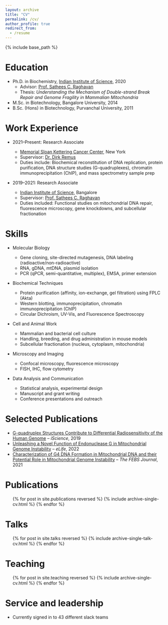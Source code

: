 ```yaml
---
layout: archive
title: "CV"
permalink: /cv/
author_profile: true
redirect_from:
  - /resume
---
```


{% include base_path %}


Education
============
* Ph.D. in Biochemistry, [Indian Institute of Science](https://biochem.iisc.ac.in/sathees-c-raghavan.php), 2020  
  * Advisor: [Prof. Sathees C. Raghavan](https://satheesscrlab10.wixsite.com/website)  
  * Thesis: *Understanding the Mechanism of Double-strand Break Repair and Genome Fragility in Mammalian Mitochondria*
* M.Sc. in Biotechnology, Bangalore University, 2014  
* B.Sc. (Hons) in Biotechnology, Purvanchal University, 2011  

Work Experience
=================
* 2021–Present: Research Associate  
  * [Memorial Sloan Kettering Cancer Center](https://www.mskcc.org/research/ski/labs/members/sumedha-dahal), New York  
  * Supervisor: [Dr. Dirk Remus](https://www.mskcc.org/research/ski/labs/dirk-remus)  
  * Duties include: Biochemical reconstitution of DNA replication, protein purification, DNA structure studies (G-quadruplexes), chromatin immunoprecipitation (ChIP), and mass spectrometry sample prep  

* 2019–2021: Research Associate  
  * [Indian Institute of Science](https://www.iisc.ac.in), Bangalore  
  * Supervisor: [Prof. Sathees C. Raghavan](https://satheesscrlab10.wixsite.com/website)  
  * Duties included: Functional studies on mitochondrial DNA repair, fluorescence microscopy, gene knockdowns, and subcellular fractionation  

Skills
======
* Molecular Biology  
  * Gene cloning, site-directed mutagenesis, DNA labeling (radioactive/non-radioactive)  
  * RNA, gDNA, mtDNA, plasmid isolation  
  * PCR (qPCR, semi-quantitative, multiplex), EMSA, primer extension  

* Biochemical Techniques  
  * Protein purification (affinity, ion-exchange, gel filtration) using FPLC (Akta)  
  * Western blotting, immunoprecipitation, chromatin immunoprecipitation (ChIP)  
  * Circular Dichroism, UV-Vis, and Fluorescence Spectroscopy  

* Cell and Animal Work  
  * Mammalian and bacterial cell culture  
  * Handling, breeding, and drug administration in mouse models  
  * Subcellular fractionation (nucleus, cytoplasm, mitochondria)  

* Microscopy and Imaging  
  * Confocal microscopy, fluorescence microscopy  
  * FISH, IHC, flow cytometry  

* Data Analysis and Communication  
  * Statistical analysis, experimental design  
  * Manuscript and grant writing  
  * Conference presentations and outreach

Selected Publications
=======================
* [G-quadruplex Structures Contribute to Differential Radiosensitivity of the Human Genome](https://scholar.google.com/citations?view_op=view_citation&hl=en&user=zSO66YwAAAAJ&citation_for_view=zSO66YwAAAAJ:Y0pCki6q_DkC) – *iScience*, 2019  
* [Unleashing a Novel Function of Endonuclease G in Mitochondrial Genome Instability](https://scholar.google.com/citations?view_op=view_citation&hl=en&user=zSO66YwAAAAJ&citation_for_view=zSO66YwAAAAJ:Tyk-4Ss8FVUC) – *eLife*, 2022  
* [Characterization of G4 DNA Formation in Mitochondrial DNA and their Potential Role in Mitochondrial Genome Instability](https://scholar.google.com/citations?view_op=view_citation&hl=en&user=zSO66YwAAAAJ&citation_for_view=zSO66YwAAAAJ:Y0pCki6q_DkC) – *The FEBS Journal*, 2021  


Publications
======
  <ul>{% for post in site.publications reversed %}
    {% include archive-single-cv.html %}
  {% endfor %}</ul>
  
Talks
======
  <ul>{% for post in site.talks reversed %}
    {% include archive-single-talk-cv.html  %}
  {% endfor %}</ul>
  
Teaching
======
  <ul>{% for post in site.teaching reversed %}
    {% include archive-single-cv.html %}
  {% endfor %}</ul>
  
Service and leadership
======
* Currently signed in to 43 different slack teams
